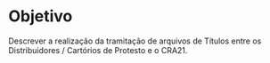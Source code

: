 # Objetivo

Descrever a realização da tramitação de arquivos de Títulos entre os Distribuidores / Cartórios de Protesto e o CRA21.
